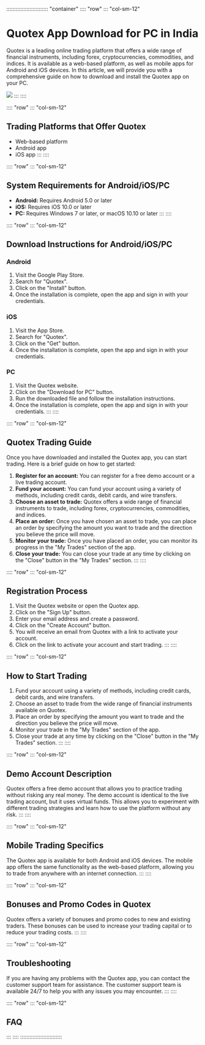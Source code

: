 ::::::::::::::::::::::::::: \"container\"
:::: \"row\"
::: \"col-sm-12\"
# Quotex App Download for PC in India

Quotex is a leading online trading platform that offers a wide range of
financial instruments, including forex, cryptocurrencies, commodities,
and indices. It is available as a web-based platform, as well as mobile
apps for Android and iOS devices. In this article, we will provide you
with a comprehensive guide on how to download and install the Quotex app
on your PC.

[![](https://static.quotex.io/files/1_en/300_250.jpg)](https://traff.sbs/brokerqxsignupf)
:::
::::

:::: \"row\"
::: \"col-sm-12\"
## Trading Platforms that Offer Quotex

-   Web-based platform
-   Android app
-   iOS app
:::
::::

:::: \"row\"
::: \"col-sm-12\"
## System Requirements for Android/iOS/PC

-   **Android:** Requires Android 5.0 or later
-   **iOS:** Requires iOS 10.0 or later
-   **PC:** Requires Windows 7 or later, or macOS 10.10 or later
:::
::::

:::: \"row\"
::: \"col-sm-12\"
## Download Instructions for Android/iOS/PC

### Android

1.  Visit the Google Play Store.
2.  Search for "Quotex".
3.  Click on the "Install" button.
4.  Once the installation is complete, open the app and sign in with
    your credentials.

### iOS

1.  Visit the App Store.
2.  Search for "Quotex".
3.  Click on the "Get" button.
4.  Once the installation is complete, open the app and sign in with
    your credentials.

### PC

1.  Visit the Quotex website.
2.  Click on the "Download for PC" button.
3.  Run the downloaded file and follow the installation instructions.
4.  Once the installation is complete, open the app and sign in with
    your credentials.
:::
::::

:::: \"row\"
::: \"col-sm-12\"
## Quotex Trading Guide

Once you have downloaded and installed the Quotex app, you can start
trading. Here is a brief guide on how to get started:

1.  **Register for an account:** You can register for a free demo
    account or a live trading account.
2.  **Fund your account:** You can fund your account using a variety of
    methods, including credit cards, debit cards, and wire transfers.
3.  **Choose an asset to trade:** Quotex offers a wide range of
    financial instruments to trade, including forex, cryptocurrencies,
    commodities, and indices.
4.  **Place an order:** Once you have chosen an asset to trade, you can
    place an order by specifying the amount you want to trade and the
    direction you believe the price will move.
5.  **Monitor your trade:** Once you have placed an order, you can
    monitor its progress in the "My Trades" section of the app.
6.  **Close your trade:** You can close your trade at any time by
    clicking on the "Close" button in the "My Trades"
    section.
:::
::::

:::: \"row\"
::: \"col-sm-12\"
## Registration Process

1.  Visit the Quotex website or open the Quotex app.
2.  Click on the "Sign Up" button.
3.  Enter your email address and create a password.
4.  Click on the "Create Account" button.
5.  You will receive an email from Quotex with a link to activate your
    account.
6.  Click on the link to activate your account and start trading.
:::
::::

:::: \"row\"
::: \"col-sm-12\"
## How to Start Trading

1.  Fund your account using a variety of methods, including credit
    cards, debit cards, and wire transfers.
2.  Choose an asset to trade from the wide range of financial
    instruments available on Quotex.
3.  Place an order by specifying the amount you want to trade and the
    direction you believe the price will move.
4.  Monitor your trade in the "My Trades" section of the app.
5.  Close your trade at any time by clicking on the "Close" button
    in the "My Trades" section.
:::
::::

:::: \"row\"
::: \"col-sm-12\"
## Demo Account Description

Quotex offers a free demo account that allows you to practice trading
without risking any real money. The demo account is identical to the
live trading account, but it uses virtual funds. This allows you to
experiment with different trading strategies and learn how to use the
platform without any risk.
:::
::::

:::: \"row\"
::: \"col-sm-12\"
## Mobile Trading Specifics

The Quotex app is available for both Android and iOS devices. The mobile
app offers the same functionality as the web-based platform, allowing
you to trade from anywhere with an internet connection.
:::
::::

:::: \"row\"
::: \"col-sm-12\"
## Bonuses and Promo Codes in Quotex

Quotex offers a variety of bonuses and promo codes to new and existing
traders. These bonuses can be used to increase your trading capital or
to reduce your trading costs.
:::
::::

:::: \"row\"
::: \"col-sm-12\"
## Troubleshooting

If you are having any problems with the Quotex app, you can contact the
customer support team for assistance. The customer support team is
available 24/7 to help you with any issues you may encounter.
:::
::::

:::: \"row\"
::: \"col-sm-12\"
## FAQ
:::
::::
:::::::::::::::::::::::::::

